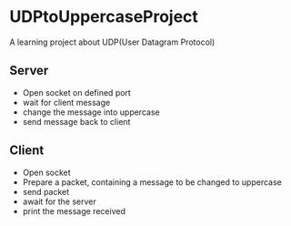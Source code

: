 # UDPtoUppercaseProject

A learning project about UDP(User Datagram Protocol)

## Server

- Open socket on defined port
- wait for client message
- change the message into uppercase
- send message back to client

## Client

- Open socket
- Prepare a packet, containing a message to be changed to uppercase
- send packet
- await for the server
- print the message received

